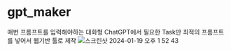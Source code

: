 # gpt_maker
매번 프롬프트를 입력해야하는 대화형 ChatGPT에서 필요한 Task만 최적의 프롬프트를 넣어서 웹기반 툴로 제작
![스크린샷 2024-01-19 오후 1 52 43](https://github.com/jh941213/gpt_maker/assets/112835087/09412539-224a-4d78-ac04-0261ddef3b22)
